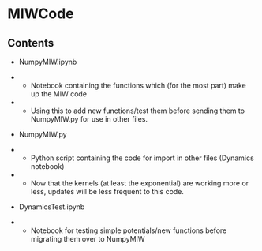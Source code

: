 # MIWCode


## Contents
- NumpyMIW.ipynb
- - Notebook containing the functions which (for the most part) make up the MIW code
- - Using this to add new functions/test them before sending them to NumpyMIW.py for use in other files.

- NumpyMIW.py
- - Python script containing the code for import in other files (Dynamics notebook)
- - Now that the kernels (at least the exponential) are working more or less, updates will be less frequent to this code.

- DynamicsTest.ipynb
- - Notebook for testing simple potentials/new functions before migrating them over to NumpyMIW
